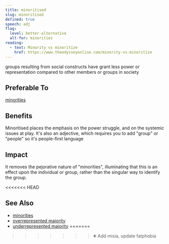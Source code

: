 ```yaml
---
title: minoritised
slug: minoritised
defined: true
speech: adj
flag:
  level: better-alternative
  alt-for: minorities
reading:
  - text: Minority vs minoritize
    href: https://www.theodysseyonline.com/minority-vs-minoritize
---
```


groups resulting from social constructs have grant less power or representation compared to other members or groups in society

## Preferable To

[minorities](/definitions/minorities)

## Benefits

Minoritised places the emphasis on the power struggle, and on the systemic issues at play. It's also an adjective, which requires you to add "group" or "people" so it's people-first language

## Impact

It removes the pejorative nature of "minorities", illuminating that this is an effect upon the individual or group, rather than the singular way to identify the group.

<<<<<<< HEAD
## See Also

- [minorities](/definitions/minorities)
- [overrepresented majority](/definitions/overrepresented-majority)
- [underrepresented majority](/definitions/underrepresented-minority)
=======
>>>>>>>  ➕ Add misia, update fatphobia

